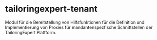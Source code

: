 # tailoringexpert-tenant

Modul für die Bereitstellung von Hilfsfunktionen für die Definition und Implementierung von Proxies
für mandantenspezfische Schnittstellen der TailoringExpert Plattform.


